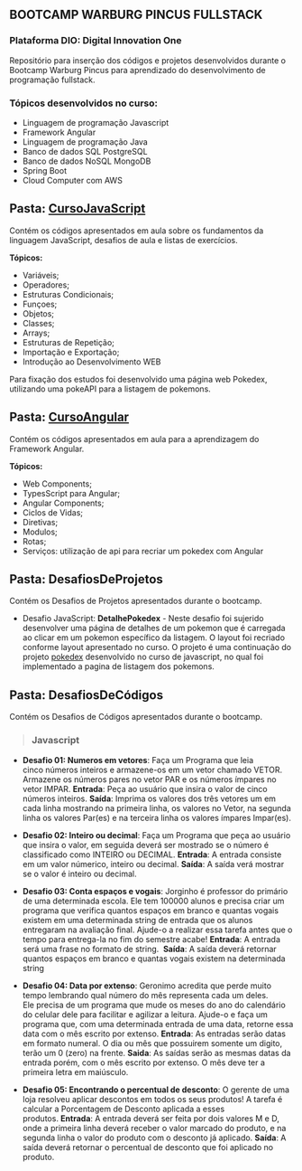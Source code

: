 ## **BOOTCAMP WARBURG PINCUS FULLSTACK**
### **Plataforma DIO: Digital Innovation One**

Repositório para inserção dos códigos e projetos desenvolvidos durante o Bootcamp Warburg Pincus para aprendizado do desenvolvimento de programação fullstack.

### **Tópicos desenvolvidos no curso:**

- Linguagem de programação Javascript 
- Framework Angular
- Linguagem de programação Java
- Banco de dados SQL PostgreSQL
- Banco de dados NoSQL MongoDB
- Spring Boot
- Cloud Computer com AWS


## **Pasta: [CursoJavaScript](https://github.com/astorti/Bootcamp-WarburgPincus-CloudFullStack-DIO/tree/main/CursoJavaScript)**

Contém os códigos apresentados em aula sobre os fundamentos da linguagem JavaScript, desafios de aula e listas de exercícios. 
 
  __**Tópicos:**__
- Variáveis; 
- Operadores;
- Estruturas Condicionais;
- Funçoes;
- Objetos;
- Classes;
- Arrays;
- Estruturas de Repetição;
- Importação e Exportação;
- Introdução ao Desenvolvimento WEB

Para fixação dos estudos foi desenvolvido uma página web Pokedex, utilizando uma pokeAPI para a listagem de pokemons.

## **Pasta: [CursoAngular](https://github.com/astorti/Bootcamp-WarburgPincus-CloudFullStack-DIO/tree/main/CursoAngular)**

Contém os códigos apresentados em aula para a aprendizagem do Framework Angular. 
 
  __**Tópicos:**__
- Web Components; 
- TypesScript para Angular;
- Angular Components;
- Ciclos de Vidas;
- Diretivas;
- Modulos;
- Rotas;
- Serviços: utilização de api para recriar um pokedex com Angular


## **Pasta: DesafiosDeProjetos**

Contém os Desafios de Projetos apresentados durante o bootcamp.

- Desafio JavaScript: **DetalhePokedex** - Neste desafio foi sujerido desenvolver uma página de detalhes de um pokemon que é carregada ao clicar em um pokemon específico da listagem. O layout foi recriado conforme layout apresentado no curso. O projeto é uma continuação do projeto [pokedex](https://github.com/astorti/Bootcamp-WarburgPincus-CloudFullStack-DIO/tree/main/CursoJavaScript/Pokedex) desenvolvido no curso de javascript, no qual foi implementado a pagina de listagem dos pokemons.

## **Pasta: DesafiosDeCódigos**

Contém os Desafios de Códigos apresentados durante o bootcamp.

>### **Javascript**

- **Desafio 01: Numeros em vetores**: Faça um Programa que leia cinco números inteiros e armazene-os em um vetor chamado VETOR. Armazene os números pares no vetor PAR e os números ímpares no vetor IMPAR. **Entrada**: Peça ao usuário que insira o valor de cinco números inteiros. **Saída**: Imprima os valores dos três vetores um em cada linha mostrando na primeira linha, os valores no Vetor, na segunda linha os valores Par(es) e na terceira linha os valores ímpares Impar(es). 

- **Desafio 02: Inteiro ou decimal**: Faça um Programa que peça ao usuário que insira o valor, em seguida deverá ser mostrado se o número é classificado como INTEIRO ou DECIMAL. **Entrada**: A entrada consiste em um valor númerico, inteiro ou decimal. **Saída**: A saída verá mostrar se o valor é inteiro ou decimal.

- **Desafio 03: Conta espaços e vogais**: Jorginho é professor do primário de uma determinada escola. Ele tem 100000 alunos e precisa criar um programa que verifica quantos espaços em branco e quantas vogais existem em uma determinada string de entrada que os alunos entregaram na avaliação final. Ajude-o a realizar essa tarefa antes que o tempo para entrega-la no fim do semestre acabe! **Entrada**: A entrada será uma frase no formato de string. 
**Saída**: A saída deverá retornar quantos espaços em branco e quantas vogais existem na determinada string

- **Desafio 04: Data por extenso**: Geronimo acredita que perde muito tempo lembrando qual número do mês representa cada um deles. Ele precisa de um programa que mude os meses do ano do calendário do celular dele para facilitar e agilizar a leitura. Ajude-o e faça um programa que, com uma determinada entrada de uma data, retorne essa data com o mês escrito por extenso. **Entrada**: As entradas serão datas em formato numeral. O dia ou mês que possuirem somente um digito, terão um 0 (zero) na frente. **Saida**: As saídas serão as mesmas datas da entrada porém, com o mês escrito por extenso. O mês deve ter a primeira letra em maiúsculo.

- **Desafio 05: Encontrando o percentual de desconto**: O gerente de uma loja resolveu aplicar descontos em todos os seus produtos! A tarefa é calcular a Porcentagem de Desconto aplicada a esses produtos. **Entrada**: A entrada deverá ser feita por dois valores M e D, onde a primeira linha deverá receber o valor marcado do produto, e na segunda linha o valor do produto com o desconto já aplicado. **Saída**: A saída deverá retornar o percentual de desconto que foi aplicado no produto.